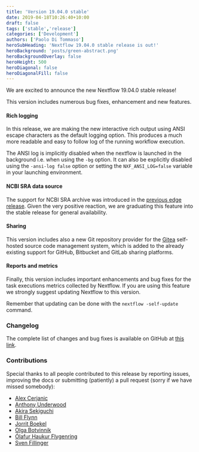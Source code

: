 ```yaml
---
title: 'Version 19.04.0 stable'
date: 2019-04-18T10:26:40+10:00
draft: false
tags: ['stable','release']
categories: ['Development']
authors: ['Paolo Di Tommaso']
heroSubHeading: 'Nextflow 19.04.0 stable release is out!'
heroBackground: 'posts/green-abstract.png'
heroBackgroundOverlay: false
heroHeight: 500
heroDiagonal: false
heroDiagonalFill: false
---
```

We are excited to announce the new Nextflow 19.04.0 stable release!


This version includes numerous bug fixes, enhancement and new features.

#### Rich logging

In this release, we are making the new interactive rich output using ANSI escape characters as the default logging option. This produces a much more readable and easy to follow log of the running workflow execution.

<script type="text/javascript" src="https://asciinema.org/a/IrT6uo85yyVoOjPa6KVzT2FXQ.js" id="asciicast-IrT6uo85yyVoOjPa6KVzT2FXQ" async></script>

The ANSI log is implicitly disabled when the nextflow is launched in the background i.e. when using the `-bg` option. It can also be explicitly disabled using the `-ansi-log false` option or setting the `NXF_ANSI_LOG=false` variable in your launching environment.

#### NCBI SRA data source

The support for NCBI SRA archive was introduced in the [previous edge release](/blog/2019/release-19.03.0-edge.html). Given the very positive reaction, we are graduating this feature into the stable release for general availability.

#### Sharing

This version includes also a new Git repository provider for the [Gitea](https://gitea.io) self-hosted source code management system, which is added to the already existing support for GitHub, Bitbucket and GitLab sharing platforms.

#### Reports and metrics

Finally, this version includes important enhancements and bug fixes for the task executions metrics collected by Nextflow. If you are using this feature we strongly suggest updating Nextflow to this version.

Remember that updating can be done with the `nextflow -self-update` command.

### Changelog

The complete list of changes and bug fixes is available on GitHub at [this link](https://github.com/nextflow-io/nextflow/releases/tag/v19.04.0).


### Contributions

Special thanks to all people contributed to this release by reporting issues, improving the docs or submitting (patiently) a pull request (sorry if we have missed somebody):

* [Alex Cerjanic](https://github.com/acerjanic)
* [Anthony Underwood](https://github.com/aunderwo)
* [Akira Sekiguchi](https://github.com/pachiras)
* [Bill Flynn](https://github.com/wflynny)
* [Jorrit Boekel](https://github.com/glormph)
* [Olga Botvinnik](https://github.com/olgabot)
* [Ólafur Haukur Flygenring](https://github.com/olifly)
* [Sven Fillinger](https://github.com/sven1103)
